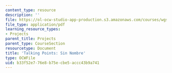 ```yaml
---
content_type: resource
description: ''
file: https://ol-ocw-studio-app-production.s3.amazonaws.com/courses/wgs-s10-special-topics-in-women-gender-studies-seminar-latina-womens-voices-spring-2010/b33f52e776e8b75ecbe5accc43b9a741_MITWGS_S10S10_tp_sinbre.pdf
file_type: application/pdf
learning_resource_types:
- Projects
parent_title: Projects
parent_type: CourseSection
resourcetype: Document
title: 'Talking Points: Sin Nombre'
type: OCWFile
uid: b33f52e7-76e8-b75e-cbe5-accc43b9a741
---
```

